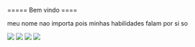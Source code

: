===== Bem vindo ====

meu nome nao importa pois minhas habilidades falam por si so

![](https://i.pinimg.com/originals/0b/65/ae/0b65ae516272cb553c949fe40b99f5ce.gif)
![](https://i.pinimg.com/originals/78/1d/90/781d908b3c34ebd317cced695b57e1ef.gif)
![](https://i.pinimg.com/originals/80/de/e5/80dee56aa2efea893e354c0c7329193f.gif)
![](https://i.pinimg.com/originals/fd/46/b3/fd46b3eeb61207fe86b1897a044437c0.gif)
